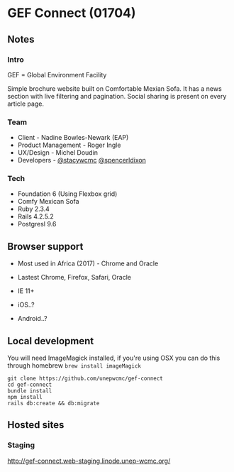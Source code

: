 # GEF Connect (01704)

## Notes

### Intro

GEF = Global Environment Facility

Simple brochure website built on Comfortable Mexian Sofa. It has a news section with live filtering and pagination. Social sharing is present on every article page.

### Team

- Client - Nadine Bowles-Newark (EAP)
- Product Management - Roger Ingle
- UX/Design - Michel Doudin
- Developers - [@stacywcmc](http://github.com/stacywcmc) [@spencerldixon](http://github.com/spencerldixon)

### Tech

- Foundation 6 (Using Flexbox grid)
- Comfy Mexican Sofa
- Ruby 2.3.4
- Rails 4.2.5.2
- Postgresl 9.6

## Browser support

- Most used in Africa (2017) - Chrome and Oracle

- Lastest Chrome, Firefox, Safari, Oracle
- IE 11+
- iOS..?
- Android..?

## Local development

You will need ImageMagick installed, if you're using OSX you can do this through homebrew `brew install imageMagick`

```
git clone https://github.com/unepwcmc/gef-connect
cd gef-connect
bundle install
npm install
rails db:create && db:migrate
```

## Hosted sites

### Staging

<http://gef-connect.web-staging.linode.unep-wcmc.org/>
